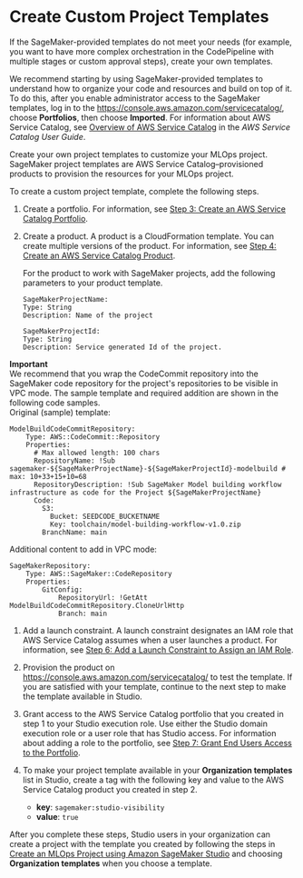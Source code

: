 # Create Custom Project Templates<a name="sagemaker-projects-templates-custom"></a>

If the SageMaker\-provided templates do not meet your needs \(for example, you want to have more complex orchestration in the CodePipeline with multiple stages or custom approval steps\), create your own templates\.

We recommend starting by using SageMaker\-provided templates to understand how to organize your code and resources and build on top of it\. To do this, after you enable administrator access to the SageMaker templates, log in to the [https://console\.aws\.amazon\.com/servicecatalog/](https://console.aws.amazon.com/servicecatalog/), choose **Portfolios**, then choose **Imported**\. For information about AWS Service Catalog, see [Overview of AWS Service Catalog](https://docs.aws.amazon.com/servicecatalog/latest/adminguide/what-is_concepts.html) in the *AWS Service Catalog User Guide*\.

Create your own project templates to customize your MLOps project\. SageMaker project templates are AWS Service Catalog–provisioned products to provision the resources for your MLOps project\. 

To create a custom project template, complete the following steps\.

1. Create a portfolio\. For information, see [Step 3: Create an AWS Service Catalog Portfolio](https://docs.aws.amazon.com/servicecatalog/latest/adminguide/getstarted-portfolio.html)\.

1. Create a product\. A product is a CloudFormation template\. You can create multiple versions of the product\. For information, see [Step 4: Create an AWS Service Catalog Product](https://docs.aws.amazon.com/servicecatalog/latest/adminguide/getstarted-product.html)\.

   For the product to work with SageMaker projects, add the following parameters to your product template\.

   ```
   SageMakerProjectName:
   Type: String
   Description: Name of the project
   
   SageMakerProjectId:
   Type: String
   Description: Service generated Id of the project.
   ```
**Important**  
We recommend that you wrap the CodeCommit repository into the SageMaker code repository for the project's repositories to be visible in VPC mode\. The sample template and required addition are shown in the following code samples\.  
Original \(sample\) template:  

   ```
   ModelBuildCodeCommitRepository:
       Type: AWS::CodeCommit::Repository
       Properties:
         # Max allowed length: 100 chars
         RepositoryName: !Sub sagemaker-${SageMakerProjectName}-${SageMakerProjectId}-modelbuild # max: 10+33+15+10=68
         RepositoryDescription: !Sub SageMaker Model building workflow infrastructure as code for the Project ${SageMakerProjectName}
         Code:
           S3:
             Bucket: SEEDCODE_BUCKETNAME
             Key: toolchain/model-building-workflow-v1.0.zip
           BranchName: main
   ```
Additional content to add in VPC mode:  

   ```
   SageMakerRepository:
       Type: AWS::SageMaker::CodeRepository
       Properties:
           GitConfig:
               RepositoryUrl: !GetAtt ModelBuildCodeCommitRepository.CloneUrlHttp
               Branch: main
   ```

1. Add a launch constraint\. A launch constraint designates an IAM role that AWS Service Catalog assumes when a user launches a product\. For information, see [Step 6: Add a Launch Constraint to Assign an IAM Role](https://docs.aws.amazon.com/servicecatalog/latest/adminguide/getstarted-launchconstraint.html)\.

1. Provision the product on [https://console\.aws\.amazon\.com/servicecatalog/](https://console.aws.amazon.com/servicecatalog/) to test the template\. If you are satisfied with your template, continue to the next step to make the template available in Studio\.

1. Grant access to the AWS Service Catalog portfolio that you created in step 1 to your Studio execution role\. Use either the Studio domain execution role or a user role that has Studio access\. For information about adding a role to the portfolio, see [Step 7: Grant End Users Access to the Portfolio](https://docs.aws.amazon.com/servicecatalog/latest/adminguide/getstarted-deploy.html)\.

1. To make your project template available in your **Organization templates** list in Studio, create a tag with the following key and value to the AWS Service Catalog product you created in step 2\.
   + **key**: `sagemaker:studio-visibility`
   + **value**: `true`

After you complete these steps, Studio users in your organization can create a project with the template you created by following the steps in [Create an MLOps Project using Amazon SageMaker Studio](sagemaker-projects-create.md) and choosing **Organization templates** when you choose a template\.